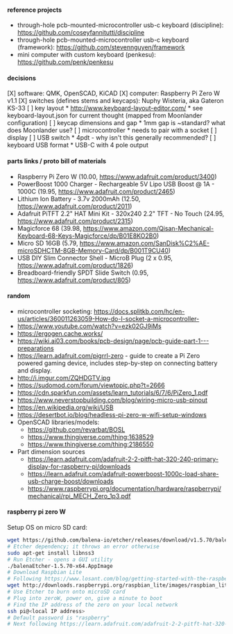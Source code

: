 #### reference projects

* through-hole pcb-mounted-microcontroller usb-c keyboard (discipline): https://github.com/coseyfannitutti/discipline
* through-hole pcb-mounted-microcontroller usb-c keyboard (framework): https://github.com/stevennguyen/framework
* mini computer with custom keyboard (penkesu): https://github.com/penk/penkesu

#### decisions

[X] software: QMK, OpenSCAD, KiCAD
[X] computer: Raspberry Pi Zero W v1.1
[X] switches (defines stems and keycaps): Nuphy Wisteria, aka Gateron KS-33
[ ] key layout
    * http://www.keyboard-layout-editor.com/
    * see keyboard-layout.json for current thought (mapped from Moonlander configuration)
[ ] keycap dimensions and gap
    * 1mm gap is ~standard? what does Moonlander use?
[ ] microcontroller
    * needs to pair with a socket
[ ] display
[ ] USB switch
    * 4pdt - why isn't this generally recommended?
[ ] keyboard USB format
    * USB-C with 4 pole output

#### parts links / proto bill of materials

* Raspberry Pi Zero W (10.00, https://www.adafruit.com/product/3400)
* PowerBoost 1000 Charger - Rechargeable 5V Lipo USB Boost @ 1A - 1000C (19.95, https://www.adafruit.com/product/2465)
* Lithium Ion Battery - 3.7v 2000mAh (12.50, https://www.adafruit.com/product/2011)
* Adafruit PiTFT 2.2" HAT Mini Kit - 320x240 2.2" TFT - No Touch (24.95, https://www.adafruit.com/product/2315)
* Magicforce 68 (39.98, https://www.amazon.com/Qisan-Mechanical-Keyboard-68-Keys-Magicforce/dp/B01E8KO2B0)
* Micro SD 16GB (5.79, https://www.amazon.com/SanDisk%C2%AE-microSDHCTM-8GB-Memory-Card/dp/B001T9CU40)
* USB DIY Slim Connector Shell - MicroB Plug (2 x 0.95, https://www.adafruit.com/product/1826)
* Breadboard-friendly SPDT Slide Switch (0.95, https://www.adafruit.com/product/805)


#### random

* microcontroller socketing: https://docs.splitkb.com/hc/en-us/articles/360011263059-How-do-I-socket-a-microcontroller-
* https://www.youtube.com/watch?v=ezk02GJ9iMs
* https://ergogen.cache.works/
* https://wiki.ai03.com/books/pcb-design/page/pcb-guide-part-1---preparations
* https://learn.adafruit.com/pigrrl-zero - guide to create a Pi Zero powered gaming device, includes step-by-step on connecting battery and display.
* http://i.imgur.com/ZQHDGTV.jpg
* https://sudomod.com/forum/viewtopic.php?t=2666
* https://cdn.sparkfun.com/assets/learn_tutorials/6/7/6/PiZero_1.pdf
* https://www.neverstopbuilding.com/blog/wiring-micro-usb-pinout
* https://en.wikipedia.org/wiki/USB
* https://desertbot.io/blog/headless-pi-zero-w-wifi-setup-windows
* OpenSCAD libraries/models:
  - https://github.com/revarbat/BOSL
  - https://www.thingiverse.com/thing:1638529
  - https://www.thingiverse.com/thing:2186550
* Part dimension sources
  - https://learn.adafruit.com/adafruit-2-2-pitft-hat-320-240-primary-display-for-raspberry-pi/downloads
  - https://learn.adafruit.com/adafruit-powerboost-1000c-load-share-usb-charge-boost/downloads
  - https://www.raspberrypi.org/documentation/hardware/raspberrypi/mechanical/rpi_MECH_Zero_1p3.pdf

#### raspberry pi zero W

Setup OS on micro SD card:

```sh
wget https://github.com/balena-io/etcher/releases/download/v1.5.70/balena-etcher-electron-1.5.70-linux-x64.zip
# Etcher dependency; it throws an error otherwise
sudo apt-get install libnss3
# Run Etcher - opens a GUI utility
./balenaEtcher-1.5.70-x64.AppImage
# Download Raspbian Lite
# Following https://www.losant.com/blog/getting-started-with-the-raspberry-pi-zero-w-without-a-monitor
wget http://downloads.raspberrypi.org/raspbian_lite/images/raspbian_lite-2019-09-30/2019-09-26-raspbian-buster-lite.zip
# Use Etcher to burn onto microSD card
# Plug into zeroW, power on, give a minute to boot
# Find the IP address of the zero on your local network
ssh pi@<local IP address>
# Default password is "raspberry"
# Next following https://learn.adafruit.com/adafruit-2-2-pitft-hat-320-240-primary-display-for-raspberry-pi/easy-install
```
